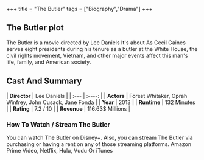 +++
title = "The Butler"
tags = ["Biography","Drama"]
+++
## The Butler plot
The Butler is a movie directed by Lee Daniels It's about As Cecil Gaines serves eight presidents during his tenure as a butler at the White House, the civil rights movement, Vietnam, and other major events affect this man's life, family, and American society.
## Cast And Summary
| **Director**      | Lee Daniels |
    | :---        |    :----:   |
    |  **Actors** | Forest Whitaker, Oprah Winfrey, John Cusack, Jane Fonda |
    | **Year**   | 2013    |
    |  **Runtime** | 132 Minutes |
    |  **Rating** | 7.2 / 10 | 
    |  **Revenue** | 116.63$ Millions |
### How To Watch / Stream The Butler
You can watch The Butler on Disney+.
Also, you can stream The Butler via purchasing or having a rent on any of those streaming platforms.
Amazon Prime Video, Netflix, Hulu, Vudu Or iTunes